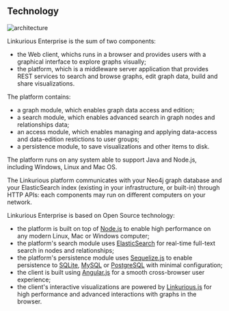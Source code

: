 ## Technology

![architecture](http://linkurio.us/images/lke-technical-diagram.svg)

Linkurious Enterprise is the sum of two components:

* the Web client, whichs runs in a browser and provides users with a graphical interface to explore graphs visually;
* the platform, which is a middleware server application that provides REST services to search and browse graphs, edit graph data, build and share visualizations.

The platform contains:
* a graph module, which enables graph data access and edition;
* a search module, which enables advanced search in graph nodes and relationships data;
* an access module, which enables managing and applying data-access and data-edition restictions to user groups;
* a persistence module, to save visualizations and other items to disk.

The platform runs on any system able to support Java and Node.js, including Windows, Linux and Mac OS.

The Linkurious platform communicates with your Neo4j graph database and your ElasticSearch index (existing in your infrastructure, or built-in) through HTTP APIs: each components may run on different computers on your network.

Linkurious Enterprise is based on Open Source technology:

* the platform is built on top of [Node.js](http://nodejs.org/) to enable high performance on any modern Linux, Mac or Windows computer;
* the platform's search module uses [ElasticSearch](http://www.elasticsearch.org/) for real-time full-text search in nodes and relationships;
* the platform's persistence module uses [Sequelize.js](http://docs.sequelizejs.com/en/latest/) to enable persistence to [SQLite](https://sqlite.org/), [MySQL](https://www.mysql.com/) or [PostgreSQL](http://www.postgresql.org/) with minimal configuration;
* the client is built using [Angular.js](https://angularjs.org/) for a smooth cross-browser user experience;
* the client's interactive visualizations are powered by [Linkurious.js](https://github.com/Linkurious/linkurious.js) for high performance and advanced interactions with graphs in the browser.

